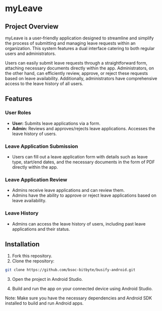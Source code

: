 # myLeave

## Project Overview

myLeave is a user-friendly application designed to streamline and simplify the process of submitting and managing leave requests within an organization. This system features a dual interface catering to both regular users and administrators.

Users can easily submit leave requests through a straightforward form, attaching necessary documents directly within the app. Administrators, on the other hand, can efficiently review, approve, or reject these requests based on leave availability. Additionally, administrators have comprehensive access to the leave history of all users.

## Features

### User Roles
- **User:** Submits leave applications via a form.
- **Admin:** Reviews and approves/rejects leave applications. Accesses the leave history of users.

### Leave Application Submission
- Users can fill out a leave application form with details such as leave type, start/end dates, and the necessary documents in the form of PDF directly within the app.

### Leave Application Review
- Admins receive leave applications and can review them.
- Admins have the ability to approve or reject leave applications based on leave availability.
  
### Leave History
- Admins can access the leave history of users, including past leave applications and their status.

## Installation

1. Fork this repository.
2. Clone the repository:

```bash
git clone https://github.com/bsoc-bitbyte/busify-android.git
```
3. Open the project in Android Studio.

4. Build and run the app on your connected device using Android Studio.

Note: Make sure you have the necessary dependencies and Android SDK installed to build and run Android apps.
